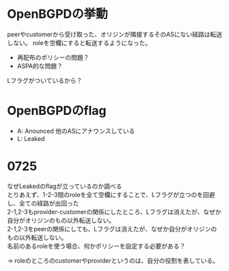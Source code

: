 # OpenBGPDの挙動
peerやcustomerから受け取った、オリジンが隣接するそのASにない経路は転送しない。
roleを空欄にすると転送するようになった。

- 再配布のポリシーの問題？
- ASPA的な問題？

Lフラグがついているから？

# OpenBGPDのflag
- A: Anounced 他のASにアナウンスしている
- L: Leaked

# 0725
なぜLeakedのflagが立っているのか調べる
<br>
とりあえず、1-2-3間のroleを全て空欄にすることで、Lフラグが立つのを回避し、全ての経路が出回った
<br>
2-1,2-3もprovider-customerの関係にしたところ、Lフラグは消えたが、なぜか自分がオリジンのもの以外転送しない。
<br>
2-1,2-3をpeerの関係にしても、Lフラグは消えたが、なぜか自分がオリジンのもの以外転送しない。
<br>
名前のあるroleを使う場合、何かポリシーを設定する必要がある？

-> roleのところのcustomerやproviderというのは、自分の役割を表している。